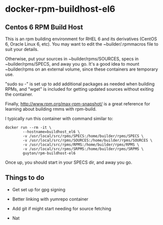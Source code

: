 # docker-rpm-buildhost-el6
## Centos 6 RPM Build Host

This is an rpm building environment for RHEL 6 and its derivatives (CentOS 6, Oracle Linux 6, etc).  You may want to edit the ~builder/.rpmmacros file to suit your details.

Otherwise, put your sources in ~builder/rpms/SOURCES, specs in ~builder/rpms/SPECS, and away you go.  It's a good idea to mount ~builder/rpms on an external volume, since these containers are temporary use.

"sudo su -" is set up to add additional packages as needed when building RPMs, and "wget" is included for getting updated sources without exiting the container.

Finally, http://www.rpm.org/max-rpm-snapshot/ is a great reference for learning about building rmms with rpm-build.

I typically run this container with command similar to:

```
docker run --rm -it \
        --hostname=buildhost_el6 \
        -v /usr/local/src/rpms/SPECS:/home/builder/rpms/SPECS \
        -v /usr/local/src/rpms/SOURCES:/home/builder/rpms/SOURCES \
        -v /usr/local/src/rpms/RPMS:/home/builder/rpms/RPMS \
        -v /usr/local/src/rpms/SRPMS:/home/builder/rpms/SRPMS \
        guyton/rpm-buildhost-el6
```

Once up, you should start in your SPECS dir, and away you go.

## Things to do

- Get set up for gpg signing
- Better linking with yumrepo container
- Add git if might start needing for source fetching


- Nat

